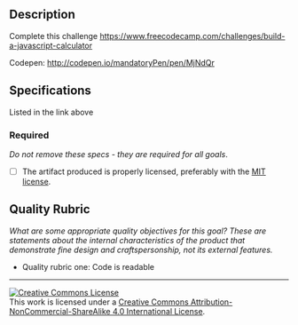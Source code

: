 ## Description

Complete this challenge
https://www.freecodecamp.com/challenges/build-a-javascript-calculator

Codepen: http://codepen.io/mandatoryPen/pen/MjNdQr

## Specifications

Listed in the link above
### Required

_Do not remove these specs - they are required for all goals_.
- [ ] The artifact produced is properly licensed, preferably with the [MIT license](https://opensource.org/licenses/MIT).
## Quality Rubric

_What are some appropriate quality objectives for this goal? These are statements about the internal characteristics of the product that demonstrate fine design and craftspersonship, not its external features._
- Quality rubric one: Code is readable
---

<!-- LICENSE -->

<a rel="license" href="http://creativecommons.org/licenses/by-nc-sa/4.0/"><img alt="Creative Commons License" style="border-width:0" src="https://i.creativecommons.org/l/by-nc-sa/4.0/80x15.png" /></a>
<br />This work is licensed under a <a rel="license" href="http://creativecommons.org/licenses/by-nc-sa/4.0/">Creative Commons Attribution-NonCommercial-ShareAlike 4.0 International License</a>.
